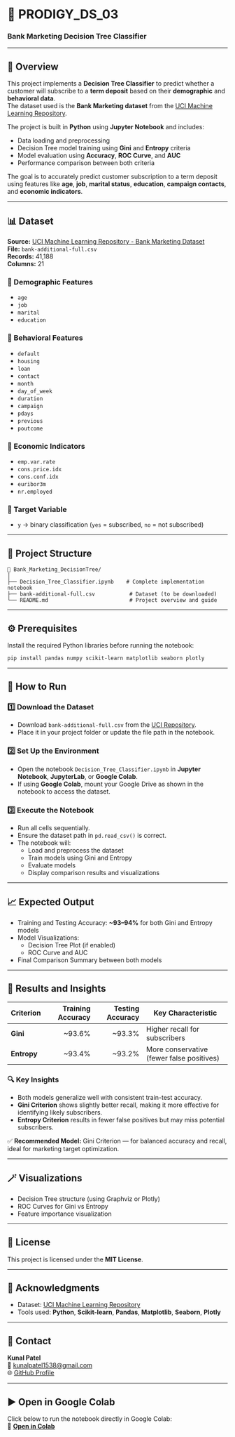 # 🏦 PRODIGY_DS_03  
### **Bank Marketing Decision Tree Classifier**

---

## 📘 Overview

This project implements a **Decision Tree Classifier** to predict whether a customer will subscribe to a **term deposit** based on their **demographic** and **behavioral data**.  
The dataset used is the **Bank Marketing dataset** from the [UCI Machine Learning Repository](https://archive.ics.uci.edu/dataset/222/bank+marketing).

The project is built in **Python** using **Jupyter Notebook** and includes:

- Data loading and preprocessing  
- Decision Tree model training using **Gini** and **Entropy** criteria  
- Model evaluation using **Accuracy**, **ROC Curve**, and **AUC**  
- Performance comparison between both criteria  

The goal is to accurately predict customer subscription to a term deposit using features like **age**, **job**, **marital status**, **education**, **campaign contacts**, and **economic indicators**.

---

## 📊 Dataset

**Source:** [UCI Machine Learning Repository - Bank Marketing Dataset](https://archive.ics.uci.edu/dataset/222/bank+marketing)  
**File:** `bank-additional-full.csv`  
**Records:** 41,188  
**Columns:** 21  

### 🔹 Demographic Features
- `age`
- `job`
- `marital`
- `education`

### 🔹 Behavioral Features
- `default`
- `housing`
- `loan`
- `contact`
- `month`
- `day_of_week`
- `duration`
- `campaign`
- `pdays`
- `previous`
- `poutcome`

### 🔹 Economic Indicators
- `emp.var.rate`
- `cons.price.idx`
- `cons.conf.idx`
- `euribor3m`
- `nr.employed`

### 🎯 Target Variable
- `y` → binary classification (`yes` = subscribed, `no` = not subscribed)

---

## 🧱 Project Structure

```
📂 Bank_Marketing_DecisionTree/
│
├── Decision_Tree_Classifier.ipynb    # Complete implementation notebook
├── bank-additional-full.csv           # Dataset (to be downloaded)
└── README.md                          # Project overview and guide
```

---

## ⚙️ Prerequisites

Install the required Python libraries before running the notebook:

```bash
pip install pandas numpy scikit-learn matplotlib seaborn plotly
```

---

## 🚀 How to Run

### 1️⃣ Download the Dataset
- Download `bank-additional-full.csv` from the [UCI Repository](https://archive.ics.uci.edu/dataset/222/bank+marketing).  
- Place it in your project folder or update the file path in the notebook.

### 2️⃣ Set Up the Environment
- Open the notebook `Decision_Tree_Classifier.ipynb` in **Jupyter Notebook**, **JupyterLab**, or **Google Colab**.  
- If using **Google Colab**, mount your Google Drive as shown in the notebook to access the dataset.

### 3️⃣ Execute the Notebook
- Run all cells sequentially.  
- Ensure the dataset path in `pd.read_csv()` is correct.  
- The notebook will:
  - Load and preprocess the dataset  
  - Train models using Gini and Entropy  
  - Evaluate models  
  - Display comparison results and visualizations

---

## 📈 Expected Output

- Training and Testing Accuracy: **~93–94%** for both Gini and Entropy models  
- Model Visualizations:
  - Decision Tree Plot (if enabled)
  - ROC Curve and AUC
- Final Comparison Summary between both models

---

## 🧠 Results and Insights

| Criterion | Training Accuracy | Testing Accuracy | Key Characteristic |
|------------|------------------:|-----------------:|--------------------|
| **Gini**   | ~93.6%            | ~93.3%           | Higher recall for subscribers |
| **Entropy**| ~93.4%            | ~93.2%           | More conservative (fewer false positives) |

### 🔍 Key Insights
- Both models generalize well with consistent train-test accuracy.  
- **Gini Criterion** shows slightly better recall, making it more effective for identifying likely subscribers.  
- **Entropy Criterion** results in fewer false positives but may miss potential subscribers.  

✅ **Recommended Model:** Gini Criterion — for balanced accuracy and recall, ideal for marketing target optimization.

---

## 🪄 Visualizations
- Decision Tree structure (using Graphviz or Plotly)
- ROC Curves for Gini vs Entropy
- Feature importance visualization

---

## 📜 License
This project is licensed under the **MIT License**.

---

## 🙏 Acknowledgments
- Dataset: [UCI Machine Learning Repository](https://archive.ics.uci.edu/dataset/222/bank+marketing)  
- Tools used: **Python**, **Scikit-learn**, **Pandas**, **Matplotlib**, **Seaborn**, **Plotly**

---

## 💬 Contact

**Kunal Patel**  
📧 [kunalpatel1538@gmail.com](mailto:kunalpatel1538@gmail.com)  
🌐 [GitHub Profile](https://github.com/Kunalpatel-08)  

---

## ▶️ Open in Google Colab
Click below to run the notebook directly in Google Colab:  
🔗 [**Open in Colab**](https://colab.research.google.com/drive/1gfYtKWvZAqwd8FyxL4cTzd6DuhpaD2NZ#scrollTo=4064b6bb)
